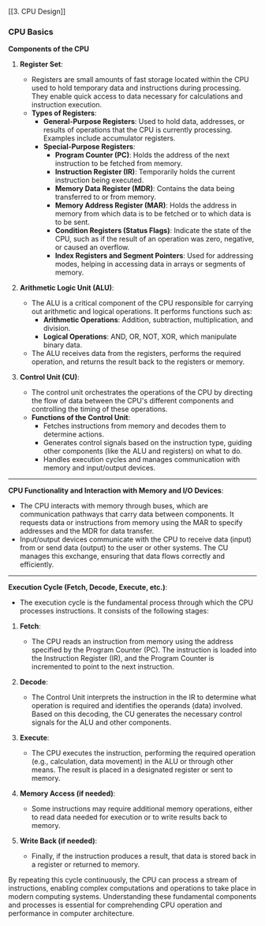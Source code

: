 [[3. CPU Design]]
### CPU Basics

**Components of the CPU**

1. **Register Set**:
   - Registers are small amounts of fast storage located within the CPU used to hold temporary data and instructions during processing. They enable quick access to data necessary for calculations and instruction execution.
   - **Types of Registers**:
     - **General-Purpose Registers**: Used to hold data, addresses, or results of operations that the CPU is currently processing. Examples include accumulator registers.
     - **Special-Purpose Registers**:
       - **Program Counter (PC)**: Holds the address of the next instruction to be fetched from memory.
       - **Instruction Register (IR)**: Temporarily holds the current instruction being executed.
       - **Memory Data Register (MDR)**: Contains the data being transferred to or from memory.
       - **Memory Address Register (MAR)**: Holds the address in memory from which data is to be fetched or to which data is to be sent.
       - **Condition Registers (Status Flags)**: Indicate the state of the CPU, such as if the result of an operation was zero, negative, or caused an overflow.
       - **Index Registers and Segment Pointers**: Used for addressing modes, helping in accessing data in arrays or segments of memory.

2. **Arithmetic Logic Unit (ALU)**:
   - The ALU is a critical component of the CPU responsible for carrying out arithmetic and logical operations. It performs functions such as:
     - **Arithmetic Operations**: Addition, subtraction, multiplication, and division.
     - **Logical Operations**: AND, OR, NOT, XOR, which manipulate binary data.
   - The ALU receives data from the registers, performs the required operation, and returns the result back to the registers or memory.

3. **Control Unit (CU)**:
   - The control unit orchestrates the operations of the CPU by directing the flow of data between the CPU's different components and controlling the timing of these operations.
   - **Functions of the Control Unit**:
     - Fetches instructions from memory and decodes them to determine actions.
     - Generates control signals based on the instruction type, guiding other components (like the ALU and registers) on what to do.
     - Handles execution cycles and manages communication with memory and input/output devices.

---

**CPU Functionality and Interaction with Memory and I/O Devices**:
- The CPU interacts with memory through buses, which are communication pathways that carry data between components. It requests data or instructions from memory using the MAR to specify addresses and the MDR for data transfer.
- Input/output devices communicate with the CPU to receive data (input) from or send data (output) to the user or other systems. The CU manages this exchange, ensuring that data flows correctly and efficiently.

---

**Execution Cycle (Fetch, Decode, Execute, etc.)**:
- The execution cycle is the fundamental process through which the CPU processes instructions. It consists of the following stages:

1. **Fetch**:
   - The CPU reads an instruction from memory using the address specified by the Program Counter (PC). The instruction is loaded into the Instruction Register (IR), and the Program Counter is incremented to point to the next instruction.

2. **Decode**:
   - The Control Unit interprets the instruction in the IR to determine what operation is required and identifies the operands (data) involved. Based on this decoding, the CU generates the necessary control signals for the ALU and other components.

3. **Execute**:
   - The CPU executes the instruction, performing the required operation (e.g., calculation, data movement) in the ALU or through other means. The result is placed in a designated register or sent to memory.

4. **Memory Access (if needed)**:
   - Some instructions may require additional memory operations, either to read data needed for execution or to write results back to memory. 

5. **Write Back (if needed)**:
   - Finally, if the instruction produces a result, that data is stored back in a register or returned to memory.

By repeating this cycle continuously, the CPU can process a stream of instructions, enabling complex computations and operations to take place in modern computing systems. Understanding these fundamental components and processes is essential for comprehending CPU operation and performance in computer architecture.